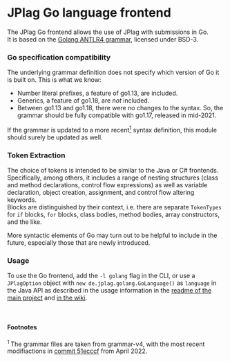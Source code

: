 # JPlag Go language frontend

The JPlag Go frontend allows the use of JPlag with submissions in Go. <br>
It is based on the [Golang ANTLR4 grammar](https://github.com/antlr/grammars-v4/tree/master/golang), licensed under BSD-3.

### Go specification compatibility

The underlying grammar definition does not specify which version of Go it is built on. This is what we know:
 - Number literal prefixes, a feature of go1.13, are included.
 - Generics, a feature of go1.18, are _not_ included.
 - Between go1.13 and go1.18, there were no changes to the syntax. So, the grammar should be fully compatible with go1.17, released in mid-2021.

If the grammar is updated to a more recent<a href="#footnote-1"><sup>1</sup></a> syntax definition, this module should surely be updated as well.

### Token Extraction

The choice of tokens is intended to be similar to the Java or C# frontends. Specifically, among others, it includes a range of nesting structures (class and method declarations, control flow expressions) as well as variable declaration, object creation, assignment, and control flow altering keywords. <br>
Blocks are distinguished by their context, i.e. there are separate `TokenTypes` for `if` blocks, `for` blocks, class bodies, method bodies, array constructors, and the like.

More syntactic elements of Go may turn out to be helpful to include in the future, especially those that are newly introduced.

### Usage

To use the Go frontend, add the `-l golang` flag in the CLI, or use a `JPlagOption` object with `new de.jplag.golang.GoLanguage()` as `language` in the Java API as described in the usage information in the [readme of the main project](https://github.com/jplag/JPlag#usage) and [in the wiki](https://github.com/jplag/JPlag/wiki/1.-How-to-Use-JPlag).

<br>

#### Footnotes
<section id="footnote-1"><sup>1 </sup>The grammar files are taken from grammar-v4, with the most recent modifiactions in <a href="https://github.com/antlr/grammars-v4/tree/51ecccf87b75e96177287367b96cfa99e9f304b8/golang">commit 51ecccf</a> from April 2022.</section>